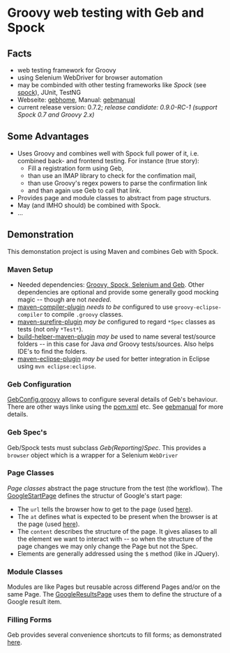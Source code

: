 # Groovy web testing with Geb and Spock

## Facts
* web testing framework for Groovy
* using Selenium WebDriver for browser automation
* may be combinded with other testing frameworks like *Spock* (see [spock]), JUnit, TestNG 
* Webseite: [gebhome], Manual: [gebmanual]
* current release version: 0.7.2; *release candidate: 0.9.0-RC-1 (support Spock 0.7 and Groovy 2.x)*

## Some Advantages
* Uses Groovy and combines well with Spock full power of it, i.e. combined back- and frontend testing. For instance (true story):
  * Fill a registration form using Geb,
  * than use an IMAP library to check for the confimation mail,
  * than use Groovy's regex powers to parse the confirmation link
  * and than again use Geb to call that link.
* Provides page and module classes to abstract from page structurs.
* May (and IMHO should) be combined with Spock.
* ...

## Demonstration
This demonstation project is using Maven and combines Geb with Spock.

### Maven Setup
* Needed dependencies: [Groovy, Spock, Selenium and Geb](pom.xml#L270-L292). Other dependencies are optional and provide some generally good mocking magic -- though are not *needed*.
* [maven-compiler-plugin](pom.xml#L61-L86) *needs to be* configured to use `groovy-eclipse-compiler` to compile `.groovy` classes.
* [maven-surefire-plugin](pom.xml#L88-L99) *may be* configured to regard `*Spec` classes as tests (not only `*Test*`).
* [build-helper-maven-plugin](pom.xml#L101-L134) *may be* used to name several test/source folders -- in this case for Java *and* Groovy tests/sources. Also helps IDE's to find the folders.
* [maven-eclipse-plugin](pom.xml#L136-L153) *may be* used for better integration in Eclipse using `mvn eclipse:eclipse`.

### Geb Configuration
[GebConfig.groovy](src/test/resources/GebConfig.groovy) allows to configure several details of Geb's behaviour. There are other ways linke using the [pom.xml](pom.xml) etc. See [gebmanual] for more details.

### Geb Spec's
Geb/Spock tests must subclass *Geb(Reporting)Spec*. This provides a `browser` object which is a wrapper for a Selenium `WebDriver`

### Page Classes
*Page classes* abstract the page structure from the test (the workflow).
The [GoogleStartPage](src/test/groovy/de/tarent/demo/pages/GoogleStartPage.groovy) defines the structur of Google's start page:
* The `url` tells the browser how to get to the page (used [here](src/test/groovy/de/tarent/demo/GoogleSpec.groovy#L12)).
* The `at` defines what is expected to be present when the browser is at the page (used [here](src/test/groovy/de/tarent/demo/GoogleSpec.groovy#L15)).
* The `content` describes the structure of the page. It gives aliases to all the element we want to interact with -- so when the structure of the page changes we may only change the Page but not the Spec.
* Elements are generally addressed using the `$` method (like in JQuery).

### Module Classes
Modules are like Pages but reusable across differend Pages and/or on the same Page. The [GoogleResultsPage](src/test/groovy/de/tarent/demo/pages/GoogleResultsPage.groovy#L18-L25) uses them to define the structure of a Google result item.

### Filling Forms
Geb provides several convenience shortcuts to fill forms; as demonstrated [here](src/test/groovy/de/tarent/demo/GoogleSpec.groovy#L23).

[gebhome]: http://www.gebish.org/ "Geb's homepage"
[gebmanual]: http://www.gebish.org/manual/0.7.2/ "The Book of Geb"
[spock]: http://spockframework.org/ "Spock homepage"

